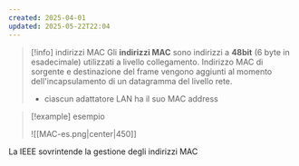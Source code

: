 ```yaml
---
created: 2025-04-01
updated: 2025-05-22T22:04
---
```


>[!info] indirizzi MAC
>Gli **indirizzi MAC** sono indirizzi a **48bit** (6 byte in esadecimale) utilizzati a livello collegamento. Indirizzo MAC di sorgente e destinazione del frame vengono aggiunti al momento dell'incapsulamento di un datagramma del livello rete.
>- ciascun adattatore LAN ha il suo MAC address

>[!example] esempio 
>
>![[MAC-es.png|center|450]]

La IEEE sovrintende la gestione degli indirizzi MAC